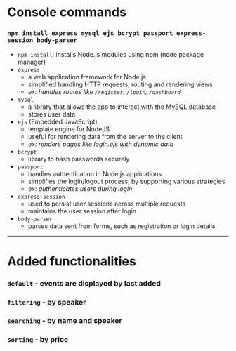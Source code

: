 # Console commands

### `npm install express mysql ejs bcrypt passport express-session body-parser`
- `npm install`: installs Node.js modules using npm (node package manager)
- `express` 
  - a web application framework for Node.js
  - simplified handling HTTP requests, routing and rendering views
  - *ex: handles routes like `/register`, `/login`, `/dashboard`*
- `mysql`
  - a library that allows the app to interact with the MySQL database
  - stores user data
- `ejs` (Embedded JavaScript)
  - template engine for NodeJS
  - useful for rendering data from the server to the client
  - *ex: renders pages like login.ejs with dynamic data*
- `bcrypt`
  - library to hash passwords securely 
- `passport`
  - handles authentication in Node.js applications
  - simplifies the login/logout process, by supporting various strategies
  - *ex: authenticates users during login*
- `express-session`
  - used to persist user sessions across multiple requests
  - maintains the user session after login
- `body-parser`
  - parses data sent from forms, such as registration or login details
---
# Added functionalities
### `default` - events are displayed by last added
### `filtering` - by speaker
### `searching` - by name and speaker
### `sorting` - by price
